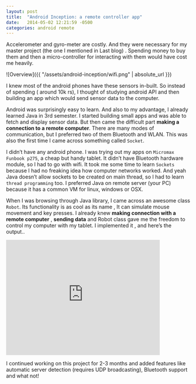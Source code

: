 ```yaml
---
layout: post
title:  "Android Inception: a remote controller app"
date:   2014-05-02 12:21:59 -0500
categories: android remote
---
```


Accelerometer and gyro-meter are costly. And they were necessary for my master project (the one I mentioned in Last blog) . Spending money to buy them and then a micro-controller for interacting with them would have cost me heavily.

![Overview]({{ "/assets/android-inception/wifi.png" | absolute_url }})


I knew most of the android phones have these sensors in-built. So instead of spending ( around 10k rs), I thought of studying android API and then building an app which would send sensor data to the computer.

Android was surprisingly easy to learn. And also to my advantage, I already learned Java in 3rd semester. I started building small apps and was able to fetch and display sensor data. But then came the difficult part **making a connection to a remote computer**. There are many modes of communication, but I preferred two of them Bluetooth and WLAN. This was also the first time I came across something called `Socket`.

I didn’t have any android phone. I was trying out my apps on `Micromax Funbook p275`, a cheap but handy tablet. It didn’t have Bluetooth hardware module, so I had to go with wifi. It took me some time to learn `Sockets` because I had no freaking idea how computer networks worked.  And yeah Java doesn’t allow sockets to be created on main thread, so I had to learn `thread programming` too.
I preferred Java on remote server (your PC) because it has a common VM for linux, windows or OSX.

When I was browsing through Java library, I came across an awesome class `Robot`. Its functionality is as cool as its name , It can simulate mouse movement and key presses.
I already knew **making connection with a remote computer** , **sending data** and Robot class gave me the freedom to control my computer with my tablet. I implemented it , and here’s the output..

<iframe width="420" height="315" src="http://www.youtube.com/embed/IG2jsOm6hJI" frameborder="0" allowfullscreen></iframe>

I continued working on this project for 2-3 months and added features like automatic server detection (requires UDP broadcasting), Bluetooth support and what not!
